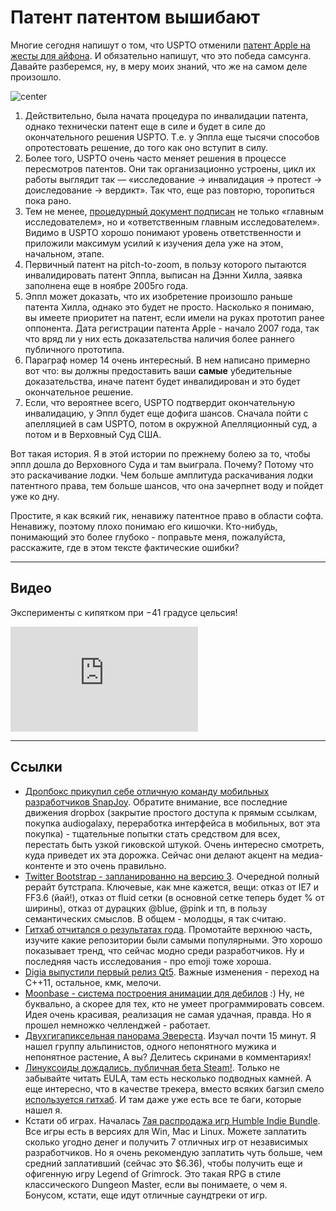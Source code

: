 # Патент патентом вышибают

Многие сегодня напишут о том, что USPTO отменили [патент Apple на  жесты для айфона](http://news.cnet.com/8301-13579_3-57560112-37/key-apple-patent-used-against-samsung-under-fire/). И обязательно напишут, что это победа самсунга. Давайте разберемся, ну, в меру моих знаний, что же на самом деле произошло.

![center](http://www.ictbusiness.it/files/2012/08/immagini/29482/apple-vs-sam_t.jpg)

1. Действительно, была начата процедура по инвалидации патента, однако технически патент еще в силе и будет в силе до окончательного решения USPTO. Т.е. у Эппла еще тысячи способов опротестовать решение, до того как оно вступит в силу.
2. Более того, USPTO очень часто меняет решения в процессе пересмотров патентов. Они так организационно устроены, цикл их работы выглядит так — «исследование -> инвалидация -> протест -> доиследование -> вердикт». Так что, еще раз повторю, торопиться пока рано.
3. Тем не менее, [процедурный документ подписан](http://ru.scribd.com/doc/117432798/Pinch-to-Zoom-Patent-Invalidated) не только «главным исследователем», но и «ответственным главным исследователем». Видимо в USPTO хорошо понимают уровень ответственности и приложили максимум усилий к изучения дела уже на этом, начальном, этапе.
4. Первичный патент на pitch-to-zoom, в пользу которого пытаются инвалидировать патент Эппла, выписан на Дэнни Хилла, заявка заполнена еще в ноябре 2005го года.
5. Эппл может доказать, что их изобретение произошло раньше патента Хилла, однако это будет не просто. Насколько я понимаю, вы имеете приоритет на патент, если имели на руках прототип ранее оппонента. Дата регистрации патента Apple - начало 2007 года, так что вряд ли у них есть доказательства наличия более раннего публичного прототипа.
6. Параграф номер 14 очень интересный. В нем написано примерно вот что: вы должны предоставить ваши **самые** убедительные доказательства, иначе патент будет инвалидирован и это будет окончательное решение.
7. Если, что вероятнее всего, USPTO подтвердит окончательную инвалидацию, у Эппл будет еще дофига шансов. Сначала пойти с апелляцией в сам USPTO, потом в окружной Апелляционный суд, а потом и в Верховный Суд США.

Вот такая история. Я в этой истории по прежнему болею за то, чтобы эппл дошла до Верховного Суда и там выиграла. Почему? Потому что это раскачивание лодки. Чем больше амплитуда раскачивания лодки патентного права, тем больше шансов, что она зачерпнет воду и пойдет уже ко дну.

Простите, я как всякий гик, ненавижу патентное право в области софта. Ненавижу, поэтому плохо понимаю его кишочки. Кто-нибудь, понимающий это более глубоко - поправьте меня, пожалуйста, расскажите, где в этом тексте фактические ошибки?



-----

## Видео

Эксперименты c кипятком при −41 градусе цельсия!

<iframe width=300 height=168 src="http://www.youtube.com/embed/HxnOmhDTSKw" frameborder="0" allowfullscreen></iframe>

-----

## Ссылки
* [Дропбокс прикупил себе отличную команду мобильных разработчиков SnapJoy](http://techcrunch.com/2012/12/19/dropbox-acquires-snapjoy-and-puts-photos-into-its-focus/). Обратите внимание, все последние движения dropbox (закрытие простого доступа к прямым ссылкам, покупка audiogalaxy, переработка интерфейса в мобильных, вот эта покупка) - тщательные попытки стать средством для всех, перестать быть узкой гиковской штукой. Очень интересно смотреть, куда приведет их эта дорожка. Сейчас они делают акцент на медиа-контенте и это очень правильно.
* [Twitter Bootstrap - запланированно на версию 3](https://github.com/twitter/bootstrap/wiki/Upcoming-3.0-changes). Очередной полный рерайт бутстрапа. Ключевые, как мне кажется,  вещи: отказ от IE7 и FF3.6 (йай!), отказ от fluid сетки (в основной сетке теперь будет % от ширины), отказ от дурацких @blue, @pink и тп, в пользу семантических смыслов. В общем - молодцы, я так считаю.
* [Гитхаб отчитался о результатах года](https://github.com/blog/1359-the-octoverse-in-2012). Промотайте верхнюю часть, изучите какие репозитории были самыми популярными. Это хорошо показывает тренд, что сейчас модно среди разработчиков. Ну и последняя часть исследования - про emoji тоже хороша.
* [Digia выпустили первый релиз Qt5](http://digia.com/en/Home/Company/News/Digia-launches-Qt-5-cross-platform-application-development-and-UI-framework/). Важные изменения - переход на C++11, остальное, кмк, мелочи.
* [Moonbase - система построения анимации для дебилов](http://moonbase.com/) :) Ну, не буквально, а скорее для тех, кто не умеет программировать совсем. Идея очень красивая, реализация не самая удачная, правда. Но я прошел немножко челленджей - работает.
* [Двухгигапиксельная панорама Эвереста](https://s3.amazonaws.com/Gigapans/EBC_Pumori_050112_8bit_FLAT/EBC_Pumori_050112_8bit_FLAT.html). Изучал почти 15 минут. Я нашел группу альпинистов, одного непонятного мужика и непонятное растение[.](http://f.cl.ly/items/3w2j2h0a1a3h0M1K0i3l/ppl.jpg) А вы? Делитесь скринами в комментариях!
* [Линуксоиды дождались, публичная бета Steam!](http://steamcommunity.com/games/221410/announcements/detail/1747660173332716773). Только не забывайте читать EULA, там есть несколько подводных камней. А еще интересно, что в качестве трекера, вместо всяких багзил смело [используется гитхаб](https://github.com/ValveSoftware/steam-for-linux/issues). И там даже уже есть все те баги, которые нашел я.
* Кстати об играх. Началась [7ая распродажа игр Humble Indie Bundle](http://www.humblebundle.com/#7). Все игры есть в версиях для Win, Mac и Linux. Можете заплатить сколько угодно денег и получить 7 отличных игр от независимых разработчиков. Но я очень рекомендую заплатить чуть больше, чем средний заплативший (сейчас это $6.36), чтобы получить еще и офигенную игру Legend of Grimrock. Это такая RPG в стиле классического Dungeon Master, если вы понимаете, о чем я. Бонусом, кстати, еще идут отличные саундтреки от игр.
